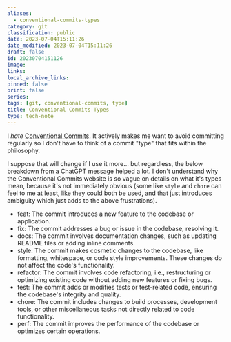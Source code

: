 ```yaml
---
aliases:
  - conventional-commits-types
category: git
classification: public
date: 2023-07-04T15:11:26
date_modified: 2023-07-04T15:11:26
draft: false
id: 20230704151126
image: 
links: 
local_archive_links: 
pinned: false
print: false
series: 
tags: [git, conventional-commits, type]
title: Conventional Commits Types
type: tech-note
---
```


I _hate_ [Conventional Commits](https://www.conventionalcommits.org). It actively makes me want to avoid committing regularly so I don't have to think of a commit "type" that fits within the philosophy.

I suppose that will change if I use it more... but regardless, the below breakdown from a ChatGPT message helped a lot. I don't understand why the Conventional Commits website is so vague on details on what it's types mean, because it's not immediately obvious (some like `style` and `chore` can feel to me at least, like they could both be used, and that just introduces ambiguity which just adds to the above frustrations).

- feat: The commit introduces a new feature to the codebase or application.
- fix: The commit addresses a bug or issue in the codebase, resolving it.
- docs: The commit involves documentation changes, such as updating README files or adding inline comments.
- style: The commit makes cosmetic changes to the codebase, like formatting, whitespace, or code style improvements. These changes do not affect the code's functionality.
- refactor: The commit involves code refactoring, i.e., restructuring or optimizing existing code without adding new features or fixing bugs.
- test: The commit adds or modifies tests or test-related code, ensuring the codebase's integrity and quality.
- chore: The commit includes changes to build processes, development tools, or other miscellaneous tasks not directly related to code functionality.
- perf: The commit improves the performance of the codebase or optimizes certain operations.
